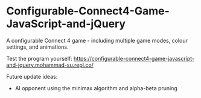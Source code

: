 # Configurable-Connect4-Game-JavaScript-and-jQuery
A configurable Connect 4 game - including multiple game modes, colour settings, and animations.

Test the program yourself: https://configurable-connect4-game-javascript-and-jquery.mohammad-su.repl.co/

Future update ideas:

- AI opponent using the minimax algorithm and alpha-beta pruning
